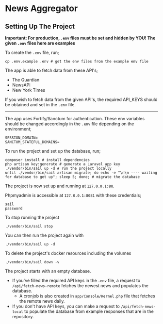 # News Aggregator

## Setting Up The Project

**Important: For production, `.env` files must be set and hidden by YOU! The given `.env` files here are examples**

To create the `.env` file, run;
```
cp .env.example .env # get the env files from the example env file
```

The app is able to fetch data from these API's;
- The Guardian
- NewsAPI
- New York Times

If you wish to fetch data from the given API's, the required API_KEYS should be obtained and set in the `.env` file.

---

The app uses Fortify/Sanctum for authentication. These env variables should be changed accordingly in the `.env` file depending on the environment;
```
SESSION_DOMAIN=
SANCTUM_STATEFUL_DOMAINS=
```

To run the project and set up the database, run;
```
composer install # install dependencies
php artisan key:generate # generate a Laravel app key
./vendor/bin/sail up -d # run the project locally
until ./vendor/bin/sail artisan migrate; do echo -e "\n\n ---- waiting for database to get up"; sleep 5; done; # migrate the database
```
    
The project is now set up and running at `127.0.0.1:80`.

Phpmyadmin is accessible at `127.0.0.1:8081` with these credentials;
```
sail
password
```

To stop running the project
```
./vendor/bin/sail stop
```

You can then run the project again with
```
./vendor/bin/sail up -d
```

To delete the project's docker resources including the volumes
```
./vendor/bin/sail down -v
```

The project starts with an empty database.
- If you've filled the required API keys in the `.env` file, a request to `/api/fetch-news-remote` fetches the newest news and populates the database.
    - A cronjob is also created in `app/Console/Kernel.php` file that fetches the remote news daily.
- If you don't have API keys, you can make a request to `/api/fetch-news-local` to populate the database from example responses that are in the repository.
